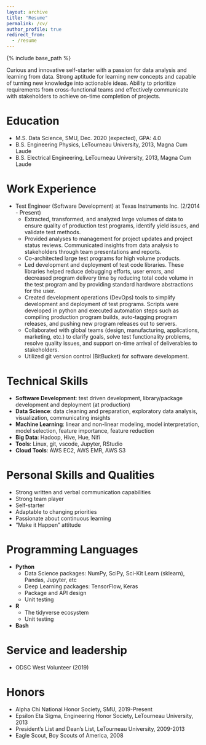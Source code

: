 ```yaml
---
layout: archive
title: "Resume"
permalink: /cv/
author_profile: true
redirect_from:
  - /resume
---
```


{% include base_path %}

Curious and innovative self-starter with a passion for data analysis and learning from data.
Strong aptitude for learning new concepts and capable of turning new knowledge into actionable ideas. 
Ability to prioritize requirements from cross-functional teams and
effectively communicate with stakeholders to achieve on-time completion of projects.

Education
======
* M.S. Data Science, SMU, Dec. 2020 (expected), GPA: 4.0
* B.S. Engineering Physics, LeTourneau University, 2013, Magna Cum Laude
* B.S. Electrical Engineering, LeTourneau University, 2013, Magna Cum Laude

Work Experience
======
* Test Engineer (Software Development) at Texas Instruments Inc. (2/2014 - Present)
  * Extracted, transformed, and analyzed large volumes of data to ensure quality of production test programs, identify yield issues, and validate test methods.
  * Provided analyses to management for project updates and project status reviews. Communicated insights from data analysis to stakeholders through team presentations and reports.
  * Co-architected large test programs for high volume products.
  * Led development and deployment of test code libraries. These libraries helped reduce debugging efforts, user errors, and decreased program delivery time by reducing total code volume in the test program and by providing standard hardware abstractions for the user.
  * Created development operations (DevOps) tools to simplify development and deployment of test programs. Scripts were developed in python and executed automation steps such as compiling production program builds, auto-tagging program releases, and pushing new program releases out to servers.
  * Collaborated with global teams (design, manufacturing, applications, marketing, etc.) to clarify goals, solve test functionality problems, resolve quality issues, and support on-time arrival of deliverables to stakeholders.
  * Utilized git version control (BitBucket) for software development.


Technical Skills
======
* **Software Development**: test driven development, library/package development and deployment (at production)
* **Data Science**: data cleaning and preparation, exploratory data analysis, visualization, communicating insights
* **Machine Learning**: linear and non-linear modeling, model interpretation, model selection, feature importance, feature reduction
* **Big Data**: Hadoop, Hive, Hue, Nifi
* **Tools**: Linux, git, vscode, Jupyter, RStudio
* **Cloud Tools**: AWS EC2, AWS EMR, AWS S3

Personal Skills and Qualities
=======
* Strong written and verbal communication capabilities
* Strong team player
* Self-starter
* Adaptable to changing priorities
* Passionate about continuous learning
* “Make it Happen” attitude

Programming Languages
======
* **Python**
  * Data Science packages: NumPy, SciPy, Sci-Kit Learn (sklearn), Pandas, Jupyter, etc
  * Deep Learning packages: TensorFlow, Keras
  * Package and API design
  * Unit testing
* **R**
  * The tidyverse ecosystem
  * Unit testing
* **Bash**

<!---
Publications
======
  <ul>{% for post in site.publications %}
    {% include archive-single-cv.html %}
  {% endfor %}</ul>
  
Talks
======
  <ul>{% for post in site.talks %}
    {% include archive-single-talk-cv.html %}
  {% endfor %}</ul>
  
Teaching
======
  <ul>{% for post in site.teaching %}
    {% include archive-single-cv.html %}
  {% endfor %}</ul>
-->


Service and leadership
======
* ODSC West Volunteer (2019)

Honors
======
* Alpha Chi National Honor Society, SMU, 2019-Present
* Epsilon Eta Sigma, Engineering Honor Society, LeTourneau University, 2013
* President’s List and Dean’s List, LeTourneau University, 2009-2013
* Eagle Scout, Boy Scouts of America, 2008

